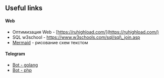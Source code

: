 ## Useful links

#### Web

* Оптимизация Web - [https://ruhighload.com/](https://ruhighload.com/)
* SQL w3school - https://www.w3schools.com/sql/sql\_join.asp
* [Mermaid](https://mermaidjs.github.io/usage.html) - рисование схем текстом

#### Telegram

* [Bot - golang](https://medium.com/golang-notes/пишем-бота-для-telegram-на-go-71c9acd102d1)
* [Bot - php](https://netology.ru/blog/bot-php?)











